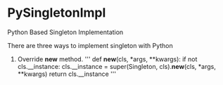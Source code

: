 PySingletonImpl
===============

Python Based Singleton Implementation

There are three ways to implement singleton with Python
1. Override __new__ method. 
'''
 def __new__(cls, *args, **kwargs):
        if not cls.__instance:
            cls.__instance = super(Singleton, cls).__new__(cls, *args, **kwargs)
        return cls.__instance
'''
